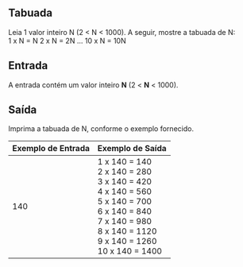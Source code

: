 ## Tabuada

Leia 1 valor inteiro N (2 < N < 1000). A seguir, mostre a tabuada de N:    
1 x N = N   2 x N = 2N    ...    10 x N = 10N

## Entrada

A entrada contém um valor inteiro **N** (2 < **N** < 1000).

## Saída

Imprima a tabuada de N, conforme o exemplo fornecido.

 

| Exemplo de Entrada | Exemplo de Saída                                             |
| ------------------ | ------------------------------------------------------------ |
| 140                | 1 x 140 = 140 <br />2 x 140 = 280 <br />3 x 140 = 420 <br />4 x 140 = 560 <br />5 x 140 = 700 <br />6 x 140 = 840 <br />7 x 140 = 980 <br />8 x 140 = 1120 <br />9 x 140 = 1260 <br />10 x 140 = 1400 |